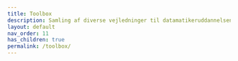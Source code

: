 ```yaml
---
title: Toolbox
description: Samling af diverse vejledninger til datamatikeruddannelsen i Lyngby og på Bornholm
layout: default
nav_order: 11
has_children: true
permalink: /toolbox/
---
```



